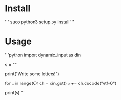 # Install

'''
sudo python3 setup.py install
'''

# Usage

'''python
import dynamic_input as din

s = ""

print("Write some letters!")

for _ in range(6):
    ch = din.get()
    s += ch.decode("utf-8")

print(s)
'''
